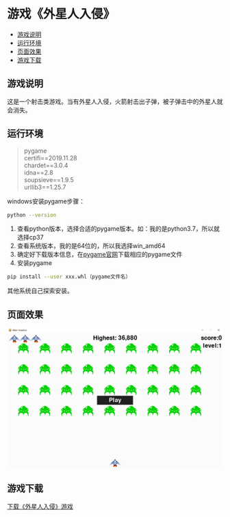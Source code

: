 # 游戏《外星人入侵》

- [游戏说明](#游戏说明)
- [运行环境](#运行环境)
- [页面效果](#页面效果)
- [游戏下载](#游戏下载)

## 游戏说明

这是一个射击类游戏。当有外星人入侵，火箭射击出子弹，被子弹击中的外星人就会消失。

## 运行环境
> pygame  
> certifi==2019.11.28  
> chardet==3.0.4  
> idna==2.8  
> soupsieve==1.9.5  
> urllib3==1.25.7  

windows安装pygame步骤：
```sh
python --version
```
1. 查看python版本，选择合适的pygame版本。如：我的是python3.7，所以就选择cp37
2. 查看系统版本，我的是64位的，所以我选择win_amd64
3. 确定好下载版本信息，在[pygame官网](https://github.com/pygame/pygame/releases)下载相应的pygame文件
4. 安装pygame
```sh
pip install --user xxx.whl（pygame文件名）
```

其他系统自己探索安装。

## 页面效果
<img src="./images/game.png" alt="页面效果图" />

## 游戏下载
[下载《外星人入侵》游戏](https://github.com/babyAnnie/python_game/releases/download/python/alien_invasion.exe)
